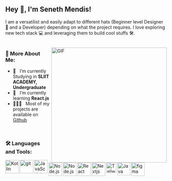 ## Hey 👋, I'm Seneth Mendis!


I am a versatilist and easily adapt to different hats (Beginner level Designer 🎨 and a Developer) depending on what the project requires. I love exploring new tech stack 💻 and leveraging them to build cool stuffs 🛠️. 
<br/>
<br/>

<img align="right" alt="GIF" src="https://cdn.dribbble.com/users/2069402/screenshots/5574718/gif-4mb.gif" width="360px" height="360px" />
  

### 👤 More About Me:

- 🔭 &nbsp; I’m currently Studying in  **SLIIT ACADEMY, Undergraduate**
- 🌱 &nbsp; I’m currently learning **React.js**
- 👨🏻‍💻 &nbsp; Most of my projects are available on [Github](https://github.com/wolfy-six/)
<br>

### 🛠 Languages and Tools:

<a href="https://kotlinlang.org" target="_blank">
  
  <img align="left" alt="Kotlin" height ="42px" src="https://upload.wikimedia.org/wikipedia/commons/thumb/8/80/HTML5_logo_resized.svg/1200px-HTML5_logo_resized.svg.png"></a>
  
  <a href="https://git-scm.com/" target="_blank"> <img src="https://i.pinimg.com/originals/eb/7e/20/eb7e20e646f5b7ec9ed4f8f78a5dee8f.png" align="left" alt="git" height='42px'/> </a>
   
  <a href="https://developer.mozilla.org/en-US/docs/Web/JavaScript" target="_blank"> <img align="left" alt="JavaScript" height ="42px"  src="https://raw.githubusercontent.com/rahul-jha98/github_readme_icons/main/language_and_tools/square/javascript/javascript.svg"> </a>

 <a href="https://nodejs.org" target="_blank"><img align="left" alt="Node.js" height ="42px" src="https://raw.githubusercontent.com/rahul-jha98/github_readme_icons/main/language_and_tools/square/node/node.svg"></a>
<a href="https://nodejs.org" target="_blank"><img align="left" alt="Node.js" height ="42px" src="https://getbootstrap.com/docs/5.3/assets/brand/bootstrap-logo-shadow.png"></a>


<a href="https://reactjs.org/" target="_blank"> <img align="left" alt="React" height ="42px" src="https://raw.githubusercontent.com/rahul-jha98/github_readme_icons/main/language_and_tools/square/react/react.svg"></a>
<a href="https://reactjs.org/" target="_blank"> <img align="left" alt="Nextjs" height ="42px" src="https://seeklogo.com/images/N/next-js-logo-7929BCD36F-seeklogo.com.png"></a>
<a href="https://reactjs.org/" target="_blank"> <img align="left" alt="Tailwind" height ="32px" src="https://tailwindcss.com/_next/static/media/tailwindcss-mark.3c5441fc7a190fb1800d4a5c7f07ba4b1345a9c8.svg"></a>


<a href="https://www.java.com" target="_blank"><img align="left" alt="Java" height ="40px" src="https://raw.githubusercontent.com/rahul-jha98/github_readme_icons/main/language_and_tools/square/java/java.svg"></a>

<a href="https://www.figma.com/" target="_blank"> <img src="https://raw.githubusercontent.com/rahul-jha98/github_readme_icons/main/language_and_tools/square/figma/figma.svg" alt="figma" height='42px'/> </a>

<br>
</a>

<br>
